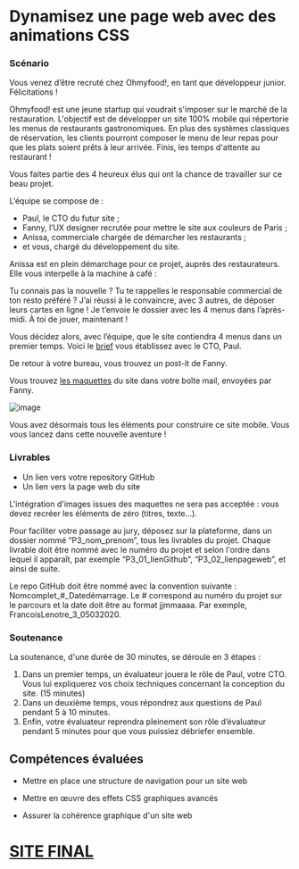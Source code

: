 # Dynamisez une page web avec des animations CSS

### Scénario

Vous venez d’être recruté chez Ohmyfood!, en tant que développeur junior. Félicitations !

Ohmyfood! est une jeune startup qui voudrait s'imposer sur le marché de la restauration.
L'objectif est de développer un site 100% mobile qui répertorie les menus de restaurants
gastronomiques. En plus des systèmes classiques de réservation, les clients pourront composer
le menu de leur repas pour que les plats soient prêts à leur arrivée. Finis, les temps d'attente au
restaurant !

Vous faites partie des 4 heureux élus qui ont la chance de travailler sur ce beau projet.

L’équipe se compose de :

* Paul, le CTO du futur site ;  
* Fanny, l’UX designer recrutée pour mettre le site aux couleurs de Paris ;  
* Anissa, commerciale chargée de démarcher les restaurants ;  
* et vous, chargé du développement du site.

Anissa est en plein démarchage pour ce projet, auprès des restaurateurs. Elle vous interpelle à
la machine à café :

Tu connais pas la nouvelle ? Tu te rappelles le responsable commercial de ton resto préféré ? J’ai
réussi à le convaincre, avec 3 autres, de déposer leurs cartes en ligne ! Je t’envoie le dossier avec
les 4 menus dans l’après-midi. À toi de jouer, maintenant !

Vous décidez alors, avec l’équipe, que le site contiendra 4 menus dans un premier temps. Voici
le [brief](https://s3-eu-west-1.amazonaws.com/course.oc-static.com/projects/DW_P3/Brief%20cre%CC%81atif%20-%20Ohmyfood!.pdf) vous établissez avec le CTO, Paul.

De retour à votre bureau, vous trouvez un post-it de Fanny.

Vous trouvez [les maquettes](https://s3-eu-west-1.amazonaws.com/course.oc-static.com/projects/DW_P3/Maquettes%20Ohmyfood.zip) du site dans votre boîte mail, envoyées par Fanny.

![image](https://user.oc-static.com/upload/2020/08/24/15982605908418_Maquettes%20Ohmyfood.jpg)

Vous avez désormais tous les éléments pour construire ce site mobile. Vous vous lancez dans
cette nouvelle aventure !

### Livrables

* Un lien vers votre repository GitHub  
* Un lien vers la page web du site

L'intégration d'images issues des maquettes ne sera pas acceptée : vous devez recréer les
éléments de zéro (titres, texte...).

Pour faciliter votre passage au jury, déposez sur la plateforme, dans un dossier nommé
“P3_nom_prenom”, tous les livrables du projet. Chaque livrable doit être nommé avec le
numéro du projet et selon l'ordre dans lequel il apparaît, par exemple “P3_01_lienGithub”,
“P3_02_lienpageweb”, et ainsi de suite.

Le repo GitHub doit être nommé avec la convention suivante :
Nomcomplet_#_Datedémarrage. Le # correspond au numéro du projet sur le parcours et
la date doit être au format jjmmaaaa. Par exemple, FrancoisLenotre_3_05032020.

### Soutenance

La soutenance, d'une durée de 30 minutes, se déroule en 3 étapes :

1. Dans un premier temps, un évaluateur jouera le rôle de Paul, votre CTO. Vous lui
expliquerez vos choix techniques concernant la conception du site. (15 minutes)  
2. Dans un deuxième temps, vous répondrez aux questions de Paul pendant 5 à 10 minutes.  
3. Enfin, votre évaluateur reprendra pleinement son rôle d’évaluateur pendant 5 minutes
pour que vous puissiez débriefer ensemble.

## Compétences évaluées

* Mettre en place une structure de navigation pour un site web

* Mettre en œuvre des effets CSS graphiques avancés

* Assurer la cohérence graphique d'un site web

# [SITE FINAL](https://devweb13.github.io/GiulianoLoic_3_26082021/)


